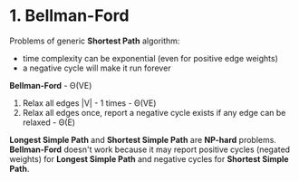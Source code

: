# 1. Bellman-Ford
Problems of generic **Shortest Path** algorithm:
* time complexity can be exponential (even for positive edge weights)
* a negative cycle will make it run forever

**Bellman-Ford** - Θ(VE)
1. Relax all edges |V| - 1 times - Θ(VE)
2. Relax all edges once, report a negative cycle exists if any edge can be relaxed - Θ(E) 

**Longest Simple Path** and **Shortest Simple Path** are **NP-hard** problems.
**Bellman-Ford** doesn't work because it may report positive cycles (negated weights) for **Longest Simple Path** and negative cycles for **Shortest Simple Path**.
